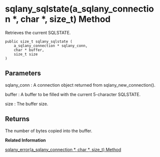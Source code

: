 <!-- loio3bf6d0ea6c5f1014ae30f4098663137c -->

# sqlany\_sqlstate\(a\_sqlany\_connection \*, char \*, size\_t\) Method

Retrieves the current SQLSTATE.



```
public size_t sqlany_sqlstate (
    a_sqlany_connection * sqlany_conn,
    char * buffer,
    size_t size
)
```



## Parameters

sqlany\_conn
:   A connection object returned from sqlany\_new\_connection\(\).

buffer
:   A buffer to be filled with the current 5-character SQLSTATE.

size
:   The buffer size.



## Returns

The number of bytes copied into the buffer.

**Related Information**  


[sqlany\_error\(a\_sqlany\_connection \*, char \*, size\_t\) Method](sqlany-error-a-sqlany-connection-char-size-t-method-3bf56ba.md "Retrieves the last error code and message stored in the connection object.")

